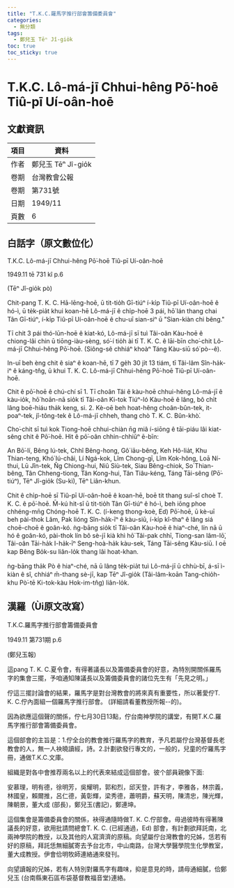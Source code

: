 ```yaml
---
title: "T.K.C.羅馬字推行部會籌備委員會"
categories:
  - 無分類
tags:
  - 鄭兒玉 Tēⁿ Jî-gio̍k
toc: true
toc_sticky: true
---
```


# T.K.C. Lô-má-jī Chhui-hêng Pō͘-hoē Tiû-pī Uí-oân-hoē

## 文獻資訊

| 項目 | 資料 |
|---|---|
| 作者 | 鄭兒玉 Tēⁿ Jî-gio̍k |
| 卷期 | 台灣教會公報 |
| 卷期 | 第731號 |
| 日期 | 1949/11 |
| 頁數 | 6 |

## 白話字（原文數位化）

T.K.C. Lô-má-jī Chhui-hêng Pō͘-hoē Tiû-pī Uí-oân-hoē

1949.11 tē 731 kî p.6

(Tēⁿ Jî-gio̍k pò)

Chit-pang T. K. C. Hā-lēng-hoē, ū tit-tio̍h Gī-tiúⁿ í-ki̍p Tiû-pī Uí-oân-hoē ê hó-ì, ū te̍k-pia̍t khui koan-hē Lô-má-jī ê chi̍p-hoē 3 pái, hō͘ lán thang chai Tân Gī-tiúⁿ, í-ki̍p Tiû-pī Uí-oân-hoē ê chu-uī sian-siⁿ ū "Sian-kiàn chi bêng."

Tī chit 3 pái thó-lūn-hoē ê kiat-kó, Lô-má-jī sī tuì Tâi-oân Kàu-hoē ê chiong-lâi chin ū tiōng-iàu-sèng, só͘-í tio̍h ài tī T. K. C. ê lāi-bīn cho͘-chit Lô-má-jī Chhui-hêng Pō͘-hoē. (Siông-sê chhiáⁿ khoàⁿ Táng Kàu-siū só͘ pò--ê).

In-uī beh èng chit ê siaⁿ ê koan-hē, tī 7 ge̍h 30 ji̍t 13 tiám, tī Tâi-lâm Sîn-ha̍k-iⁿ ê káng-tn̂g, ū khui T. K. C. Lô-má-jī Chhui-hêng Pō͘-hoē Tiû-pī Uí-oân-hoē.

Chit ê pō͘-hoē ê chú-chí sī 1. Tī choân Tâi ê kàu-hoē chhui-hêng Lô-má-jī ê kàu-io̍k, hō͘ hoān-nā sio̍k tī Tâi-oân Ki-tok Tiúⁿ-ló Kàu-hoē ê lâng, bô chi̍t lâng boē-hiáu tha̍k keng, si. 2. Kè-oē beh hoat-hêng choân-bûn-tek, it-poaⁿ-tek, jî-tông-tek ê Lô-má-jī chheh, thang chò T. K. C. Bûn-khò͘.

Cho͘-chit sī tuì kok Tiong-hoē chhui-chiàn n̄g miâ í-siōng ê tāi-piáu lâi kiat-sêng chit ê Pō͘-hoē. Hit ê pō͘-oân chhin-chhiūⁿ ē-bīn:

An Bō͘-lí, Bêng Iú-tek, Chhî Bêng-hong, Gô͘ iāu-bêng, Keh Hô-lia̍t, Khu Thian-teng, Khó͘ Iú-châi, Lí Ngá-kok, Lîm Chong-gī, Lîm Kok-hông, Loā Ní-thui, Lū Jîn-tek, N̂g Chiong-hui, Niû Siù-tek, Siau Bêng-chiok, So͘ Thian-bêng, Tân Chheng-tiong, Tân Kong-hui, Tân Tiâu-kéng, Táng Tāi-sêng (Pō͘-tiúⁿ), Tēⁿ Jî-gio̍k (Su-kì), Tēⁿ Liân-khun.

Chit ê chi̍p-hoē sī Tiû-pī Uí-oân-hoē ê koan-hē, boē tit thang suî-sî choè T. K. C. ê pō͘-hoē. M̄-kú hit-sî ū tit-tio̍h Tân Gī-tiúⁿ ê hó-ì, beh iōng phoe chhéng-mn̄g Chóng-hoē T. K. C. (í-keng thong-koè, Ed) Pō͘-hoē, ū kè-uī beh pài-thok Lâm, Pak lióng Sîn-ha̍k-īⁿ ê kàu-siū, í-ki̍p kî-thaⁿ ê lâng siá choē-choē ê goân-kó. ǹg-bāng sio̍k tī Tâi-oân Kàu-hoē ê hiaⁿ-ché, lín nā ū hó ê goân-kó, pài-thok lín bô sè-jī kià khì hō͘ Tâi-pak chhī, Tiong-san lâm-lō͘, Tâi-oân Tāi-ha̍k I-ha̍k-īⁿ Seng-hoà-ha̍k kàu-sek, Táng Tāi-sêng Kàu-siū. I oē kap Bêng Bo̍k-su liân-lo̍k thang lâi hoat-khan.

ǹg-bāng tha̍k Pò ê hiaⁿ-ché, nā ū lâng te̍k-pia̍t tuì Lô-má-jī ū chhù-bī, á-sī ì-kiàn ê sî, chhiáⁿ m̄-thang sè-jī, kap Tēⁿ Jî-gio̍k (Tâi-lâm-koān Tang-chio̍h-khu Pò͘-tē Ki-tok-kàu Hok-im-tn̂g) liân-lo̍k.

## 漢羅（Ùi原文改寫）

T.K.C.羅馬字推行部會籌備委員會

1949.11 第731期 p.6

(鄭兒玉報)

這pang T. K. C.夏令會，有得著議長以及籌備委員會的好意，為特別開關係羅馬字的集會三擺，予咱通知陳議長以及籌備委員會的諸位先生有「先見之明。」

佇這三擺討論會的結果，羅馬字是對台灣教會的將來真有重要性，所以著愛佇T. K. C.佇內面組一個羅馬字推行部會。 (詳細請看董教授所報--的)。

因為欲應這個聲的關係，佇七月30日13點，佇台南神學院的講堂，有開T.K.C.羅馬字推行部會籌備委員會。

這個部會的主旨是：1.佇全台的教會推行羅馬字的教育，予凡若屬佇台灣基督長老教會的人，無一人袂曉讀經，詩。2.計劃欲發行專文的，一般的，兒童的佇羅馬字冊，通做T.K.C.文庫。

組織是對各中會推荐兩名以上的代表來結成這個部會。彼个部員親像下面:

安慕理，明有德，徐明芳，吳耀明，郭和烈，邱天登，許有才，李雅各，林宗義，林國皇，賴爾推，呂仁德，黃彰輝，梁秀德，蕭明爵，蘇天明，陳清忠，陳光輝，陳朝景，董大成 (部長)，鄭兒玉(書記)，鄭連坤。

這個集會是籌備委員會的關係，袂得通隨時做T. K. C.佇部會。毋過彼時有得著陳議長的好意，欲用批請問總會T. K. C. (已經通過，Ed) 部會，有計劃欲拜託南，北兩神學院的教授，以及其他的人寫濟濟的原稿。向望屬佇台灣教會的兄姊，恁若有好的原稿，拜託恁無細膩寄去予台北市，中山南路，台灣大學醫學院生化學教室，董大成教授。伊會佮明牧師連絡通來發刊。

向望讀報的兄姊，若有人特別對羅馬字有趣味，抑是意見的時，請毋通細膩，佮鄭兒玉 (台南縣東石區布袋基督教福音堂)連絡。
